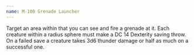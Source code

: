 ```yaml
---
name: M-100 Grenade Launcher
---
```

Target an area within <me-distance length="90" /> that you can see and fire a grenade at it. Each creature
within a <me-distance length="10" adj /> radius sphere must make a DC 14 Dexterity saving throw.
On a failed save a creature takes 3d6 thunder damage or half as much on a successful one.
